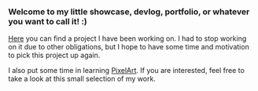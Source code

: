 ### Welcome to my little showcase, devlog, portfolio, or whatever you want to call it! :)

[Here](https://maxmatthias.github.io/BrainSpace/lightArena.html) you can find a project I have been working on. I had to stop working on it due to other obligations, but I hope to have some time and motivation to pick this project up again.

I also put some time in learning [PixelArt](https://maxmatthias.github.io/BrainSpace/pixelArt.html). If you are interested, feel free to take a look at this small selection of my work.
